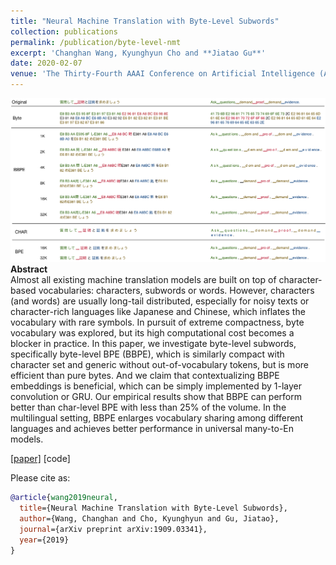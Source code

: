 ```yaml
---
title: "Neural Machine Translation with Byte-Level Subwords"
collection: publications
permalink: /publication/byte-level-nmt
excerpt: 'Changhan Wang, Kyunghyun Cho and **Jiatao Gu**'
date: 2020-02-07
venue: 'The Thirty-Fourth AAAI Conference on Artificial Intelligence (AAAI).'
---
```


![png](/images/byte_example.png)<br>
**Abstract** <br>
Almost all existing machine translation models are built on top of character-based vocabularies: characters, subwords or words.
However, characters (and words) are usually long-tail distributed, especially for noisy
texts or character-rich languages like Japanese
and Chinese, which inflates the vocabulary
with rare symbols. In pursuit of extreme
compactness, byte vocabulary was explored,
but its high computational cost becomes a blocker in practice. In this paper, we investigate byte-level subwords, specifically byte-level BPE (BBPE), which is similarly compact
with character set and generic without out-of-vocabulary tokens, but is more efficient than
pure bytes. And we claim that contextualizing BBPE embeddings is beneficial, which can be
simply implemented by 1-layer convolution or
GRU. Our empirical results show that BBPE
can perform better than char-level BPE with
less than 25% of the volume. In the multilingual setting, BBPE enlarges vocabulary sharing among different languages and achieves better performance in universal many-to-En
models.

[[paper]](https://arxiv.org/pdf/1909.03341.pdf) [code]

Please cite as:
```bibtex
@article{wang2019neural,
  title={Neural Machine Translation with Byte-Level Subwords},
  author={Wang, Changhan and Cho, Kyunghyun and Gu, Jiatao},
  journal={arXiv preprint arXiv:1909.03341},
  year={2019}
}
```